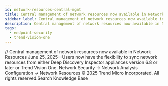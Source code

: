 ```yaml
---
id: network-resources-central-mgmt
title: Central management of network resources now available in Network Resources
sidebar_label: Central management of network resources now available in Network Resources
description: Central management of network resources now available in Network Resources
tags:
  - endpoint-security
  - trend-vision-one
---
```


/*<![CDATA[*/ $('#title').html($('meta[name=map-description]').attr('content')); /*]]>*/ Central management of network resources now available in Network Resources June 25, 2025—Users now have the flexibility to sync network resources from either Deep Discovery Inspector appliances version 6.8 or later or Trend Vision One. Network Security → Network Analysis Configuration → Network Resources © 2025 Trend Micro Incorporated. All rights reserved.Search Knowledge Base
